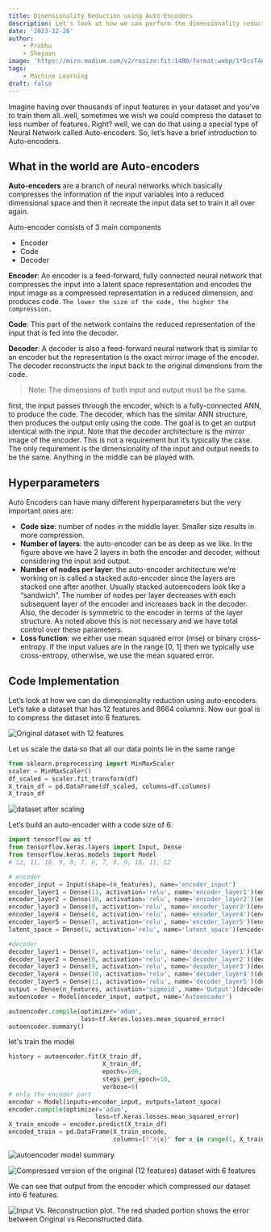 ```yaml
---
title: Dimensionality Reduction using Auto-Encoders
description: Let's look at how we can perform the dimensionality reduction using the Auto-Encoders using Tensorflow.
date: '2023-12-26'
author:
    - Prabhu
    - Shayaan
image: 'https://miro.medium.com/v2/resize:fit:1400/format:webp/1*DcsT4AtAq8dxqbDHP_Uppg.jpeg'
tags: 
    - Machine Learning
draft: false
---
```


Imagine having over thousands of input features in your dataset and you’ve to train them all..well, sometimes we wish we could compress the dataset to less number of features. Right? well, we can do that using a special type of Neural Network called Auto-encoders.
So, let’s have a brief introduction to Auto-encoders.

## What in the world are Auto-encoders

**Auto-encoders** are a branch of neural networks which basically compresses the information of the input variables into a reduced dimensional space and then it recreate the input data set to train it all over again.

Auto-encoder consists of 3 main components

- Encoder
- Code
- Decoder

**Encoder**: An encoder is a feed-forward, fully connected neural network that compresses the input into a latent space representation and encodes the input image as a compressed representation in a reduced dimension, and produces code. `The lower the size of the code, the higher the compression.`

**Code**: This part of the network contains the reduced representation of the input that is fed into the decoder.

**Decoder**: A decoder is also a feed-forward neural network that is similar to an encoder but the representation is the exact mirror image of the encoder. The decoder reconstructs the input back to the original dimensions from the code.

> Note: The dimensions of both input and output must be the same.

first, the input passes through the encoder, which is a fully-connected ANN, to produce the code. The decoder, which has the similar ANN structure, then produces the output only using the code. The goal is to get an output identical with the input. Note that the decoder architecture is the mirror image of the encoder. This is not a requirement but it’s typically the case. The only requirement is the dimensionality of the input and output needs to be the same. Anything in the middle can be played with.

## Hyperparameters

Auto Encoders can have many different hyperparameters but the very important ones are:

- **Code size**: number of nodes in the middle layer. Smaller size results in more compression.
- **Number of layers**: the auto-encoder can be as deep as we like. In the figure above we have 2 layers in both the encoder and decoder, without considering the input and output.
- **Number of nodes per layer**: the auto-encoder architecture we’re working on is called a stacked auto-encoder since the layers are stacked one after another. Usually stacked autoencoders look like a “sandwich”. The number of nodes per layer decreases with each subsequent layer of the encoder and increases back in the decoder. Also, the decoder is symmetric to the encoder in terms of the layer structure. As noted above this is not necessary and we have total control over these parameters.
- **Loss function**: we either use mean squared error (mse) or binary cross-entropy. If the input values are in the range [0, 1] then we typically use cross-entropy, otherwise, we use the mean squared error.

## Code Implementation

Let’s look at how we can do dimensionality reduction using auto-encoders. Let’s take a dataset that has 12 features and 8664 columns. Now our goal is to compress the dataset into 6 features.

![Original dataset with 12 features](https://miro.medium.com/v2/resize:fit:1400/format:webp/1*5Lw8YLwLpAsq9wTNdSyDUA.jpeg)

Let us scale the data so that all our data points lie in the same range

```py title="autoencoder.py"
from sklearn.preprocessing import MinMaxScaler
scaler = MinMaxScaler()
df_scaled = scaler.fit_transform(df)
X_train_df = pd.DataFrame(df_scaled, columns=df.columns)
X_train_df
```

![dataset after scaling](https://miro.medium.com/v2/resize:fit:1400/format:webp/1*6whoBrbY9x-2gzxbjJhWww.jpeg)

Let’s build an auto-encoder with a code size of 6.

```py title="autoencoder.py"
import tensorflow as tf
from tensorflow.keras.layers import Input, Dense
from tensorflow.keras.models import Model
# 12, 11, 10, 9, 8, 7, 6, 7, 8, 9, 10, 11, 12

# encoder
encoder_input = Input(shape=(n_features), name='encoder_input')
encoder_layer1 = Dense(11, activation='relu', name='encoder_layer1')(encoder_input)
encoder_layer2 = Dense(10, activation='relu', name='encoder_layer2')(encoder_layer1)
encoder_layer3 = Dense(9, activation='relu', name='encoder_layer3')(encoder_layer2)
encoder_layer4 = Dense(8, activation='relu', name='encoder_layer4')(encoder_layer3)
encoder_layer5 = Dense(7, activation='relu', name='encoder_layer5')(encoder_layer4)
latent_space = Dense(6, activation='relu', name='latent_space')(encoder_layer5)

#decoder
decoder_layer1 = Dense(7, activation='relu', name='decoder_layer1')(latent_space)
decoder_layer2 = Dense(8, activation='relu', name='decoder_layer2')(decoder_layer1)
decoder_layer3 = Dense(9, activation='relu', name='decoder_layer3')(decoder_layer2)
decoder_layer4 = Dense(10, activation='relu', name='decoder_layer4')(decoder_layer3)
decoder_layer5 = Dense(11, activation='relu', name='decoder_layer5')(decoder_layer4)
output = Dense(n_features, activation='sigmoid', name='Output')(decoder_layer5)
autoencoder = Model(encoder_input, output, name='Autoencoder')

autoencoder.compile(optimizer='adam',
                    loss=tf.keras.losses.mean_squared_error)
autoencoder.summary()
```

let's train the model

```py title="autoencoder.py"
history = autoencoder.fit(X_train_df,
                          X_train_df,
                          epochs=100,
                          steps_per_epoch=10,
                          verbose=0)
# only the encoder part
encoder = Model(inputs=encoder_input, outputs=latent_space)
encoder.compile(optimizer='adam',
                        loss=tf.keras.losses.mean_squared_error)
X_train_encode = encoder.predict(X_train_df)
encoded_train = pd.DataFrame(X_train_encode,
                             columns=[f"X{x}" for x in range(1, X_train_encode.shape[1]+1)])
```

![autoencoder model summary](https://miro.medium.com/v2/resize:fit:1400/format:webp/1*7y62pJS6SXaorbOvOuW_ew.jpeg)

![Compressed version of the original (12 features) dataset with 6 features](https://miro.medium.com/v2/resize:fit:1400/format:webp/1*ADFWIJH8y935y_q4YfNtlg.jpeg)

We can see that output from the encoder which compressed our dataset into 6 features.

![Input Vs. Reconstruction plot. The red shaded portion shows the error between Original vs Reconstructed data.](https://miro.medium.com/v2/resize:fit:1400/format:webp/1*_lKNXKfS443uMV1WfyzwGg.jpeg)
